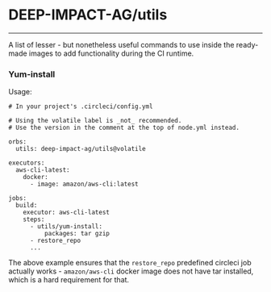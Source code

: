 # DEEP-IMPACT-AG/utils
---

A list of lesser - but nonetheless useful commands to use inside the ready-made images to
add functionality during the CI runtime.

### Yum-install
Usage:

```
# In your project's .circleci/config.yml

# Using the volatile label is _not_ recommended.
# Use the version in the comment at the top of node.yml instead.

orbs:
  utils: deep-impact-ag/utils@volatile

executors:
  aws-cli-latest:
    docker:
      - image: amazon/aws-cli:latest

jobs:
  build:
    executor: aws-cli-latest
    steps:
      - utils/yum-install:
          packages: tar gzip
      - restore_repo
      ...
```
The above example ensures that the `restore_repo` predefined circleci job actually works -
`amazon/aws-cli` docker image does not have tar installed, which is a hard requirement for that.


